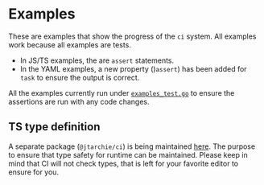 # Examples

These are examples that show the progress of the `ci` system. All examples work
because all examples are tests.

- In JS/TS examples, the are `assert` statements.
- In the YAML examples, a new property ()`assert`) has been added for `task` to
  ensure the output is correct.

All the examples currently run under [`examples_test.go`](../examples_test.go)
to ensure the assertions are run with any code changes.

## TS type definition

A separate package (`@jtarchie/ci`) is being maintained [here](../packages/ci).
The purpose to ensure that type safety for runtime can be maintained. Please
keep in mind that CI will not check types, that is left for your favorite editor
to ensure for you.
